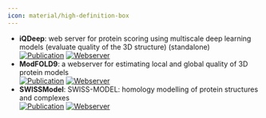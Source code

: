 ```yaml
---
icon: material/high-definition-box
---
```


- **iQDeep**: web server for protein scoring using multiscale deep learning models (evaluate quality of the 3D structure) (standalone)  
	[![Publication](https://img.shields.io/badge/Publication-Citations:1-blue?style=for-the-badge&logo=bookstack)](https://doi.org/10.1016/j.jmb.2023.168057) [![Webserver](https://img.shields.io/badge/Webserver-online-brightgreen?style=for-the-badge&logo=cachet&logoColor=65FF8F)](http://fusion.cs.vt.edu/iQDeep) 
- **ModFOLD9**: a webserver for estimating local and global quality of 3D protein models  
	[![Publication](https://img.shields.io/badge/Publication-Citations:5-blue?style=for-the-badge&logo=bookstack)](https://doi.org/10.1016/j.jmb.2024.168531) [![Webserver](https://img.shields.io/badge/Webserver-online-brightgreen?style=for-the-badge&logo=cachet&logoColor=65FF8F)](https://www.reading.ac.uk/bioinf/ModFOLD/ModFOLD9_form.html) 
- **SWISSModel**: SWISS-MODEL: homology modelling of protein structures and complexes  
	[![Publication](https://img.shields.io/badge/Publication-Citations:9407-blue?style=for-the-badge&logo=bookstack)](https://doi.org/10.1093/nar/gky427) [![Webserver](https://img.shields.io/badge/Webserver-online-brightgreen?style=for-the-badge&logo=cachet&logoColor=65FF8F)](https://swissmodel.expasy.org/assess) 
